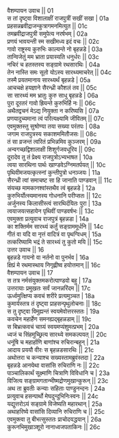 वैशम्पायन उवाच ||	01    
स तां दृष्ट्वा विशालाक्षीं राजपुत्रीं सखीं सखा |	01a  
प्रहसन्नब्रवीद्राजन्कुत्रागमनमित्युत ||	01c  
तमब्रवीद्राजपुत्री समुपेत्य नरर्षभम् |	02a  
प्रणयं भावयन्ती स्म सखीमध्य इदं वचः ||	02c  
गावो राष्ट्रस्य कुरुभिः काल्यन्ते नो बृहन्नडे |	03a  
तान्विजेतुं मम भ्राता प्रयास्यति धनुर्धरः ||	03c  
नचिरं च हतस्तस्य सङ्ग्रामे रथसारथिः |	04a  
तेन नास्ति समः सूतो योऽस्य सारथ्यमाचरेत् ||	04c  
तस्मै प्रयतमानाय सारथ्यर्थं बृहन्नडे |	05a  
आचचक्षे हयज्ञाने सैरन्ध्री कौशलं तव ||	05c  
सा सारथ्यं मम भ्रातुः कुरु साधु बृहन्नडे |	06a  
पुरा दूरतरं गावो ह्रियन्ते कुरुभिर्हि नः ||	06c  
अथैतद्वचनं मेऽद्य नियुक्ता न करिष्यसि |	07a  
प्रणयादुच्यमाना त्वं परित्यक्ष्यामि जीवितम् ||	07c  
एवमुक्तस्तु सुश्रोण्या तया सख्या परंतपः |	08a  
जगाम राजपुत्रस्य सकाशममितौजसः ||	08c  
तं सा व्रजन्तं त्वरितं प्रभिन्नमिव कुञ्जरम् |	09a  
अन्वगच्छद्विशालाक्षी शिशुर्गजवधूरिव ||	09c  
दूरादेव तु तं प्रेक्ष्य राजपुत्रोऽभ्यभाषत |	10a  
त्वया सारथिना पार्थः खाण्डवेऽग्निमतर्पयत् ||	10c  
पृथिवीमजयत्कृत्स्नां कुन्तीपुत्रो धनञ्जयः |	11a  
सैरन्ध्री त्वां समाचष्ट सा हि जानाति पाण्डवान् ||	11c  
संयच्छ मामकानश्वांस्तथैव त्वं बृहन्नडे |	12a  
कुरुभिर्योत्स्यमानस्य गोधनानि परीप्सतः ||	12c  
अर्जुनस्य किलासीस्त्वं सारथिर्दयितः पुरा |	13a  
त्वयाजयत्सहायेन पृथिवीं पाण्डवर्षभः ||	13c  
एवमुक्ता प्रत्युवाच राजपुत्रं बृहन्नडा |	14a  
का शक्तिर्मम सारथ्यं कर्तुं सङ्ग्राममूर्धनि ||	14c  
गीतं वा यदि वा नृत्तं वादित्रं वा पृथग्विधम् |	15a  
तत्करिष्यामि भद्रं ते सारथ्यं तु कुतो मयि ||	15c  
उत्तर उवाच ||	16    
बृहन्नडे गायनो वा नर्तनो वा पुनर्भव |	16a  
क्षिप्रं मे रथमास्थाय निगृह्णीष्व हयोत्तमान् ||	16c  
वैशम्पायन उवाच ||	17    
स तत्र नर्मसंयुक्तमकरोत्पाण्डवो बहु |	17a  
उत्तरायाः प्रमुखतः सर्वं जानन्नरिंदम ||	17c  
ऊर्ध्वमुत्क्षिप्य कवचं शरीरे प्रत्यमुञ्चत |	18a  
कुमार्यस्तत्र तं दृष्ट्वा प्राहसन्पृथुलोचनाः ||	18c  
स तु दृष्ट्वा विमुह्यन्तं स्वयमेवोत्तरस्ततः |	19a  
कवचेन महार्हेण समनह्यद्बृहन्नडाम् ||	19c  
स बिभ्रत्कवचं चाग्र्यं स्वयमप्यंशुमत्प्रभम् |	20a  
ध्वजं च सिंहमुच्छ्रित्य सारथ्ये समकल्पयत् ||	20c  
धनूंषि च महार्हाणि बाणांश्च रुचिरान्बहून् |	21a  
आदाय प्रययौ वीरः स बृहन्नडसारथिः ||	21c  
अथोत्तरा च कन्याश्च सख्यस्तामब्रुवंस्तदा |	22a  
बृहन्नडे आनयेथा वासांसि रुचिराणि नः ||	22c  
पाञ्चालिकार्थं सूक्ष्माणि चित्राणि विविधानि च |	23a  
विजित्य सङ्ग्रामगतान्भीष्मद्रोणमुखान्कुरून् ||	23c  
अथ ता ब्रुवतीः कन्याः सहिताः पाण्डुनन्दनः |	24a  
प्रत्युवाच हसन्पार्थो मेघदुन्दुभिनिःस्वनः ||	24c  
यद्युत्तरोऽयं सङ्ग्रामे विजेष्यति महारथान् |	25a  
अथाहरिष्ये वासांसि दिव्यानि रुचिराणि च ||	25c  
एवमुक्त्वा तु बीभत्सुस्ततः प्राचोदयद्धयान् |	26a  
कुरूनभिमुखाञ्शूरो नानाध्वजपताकिनः ||	26c  
